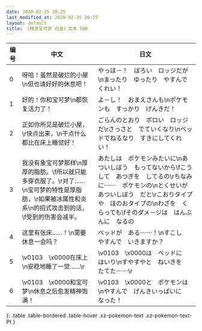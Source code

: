 ```yaml
---
date: 2020-02-25 20:25
last_modified_at: 2020-02-25 20:25
layout: default
title: 《精灵宝可梦 白金》文本 500
---
```

| 编号 | 中文 | 日文 |
| ---- | ---- | ---- |
| 0 | 呀哈！虽然是破烂的小屋\n但也请好好的休息吧！ | やっほ－！　ぼろい　ロッジだが\nまったり　ゆったり　やすんでくれい！ |
| 1 | 好的！你和宝可梦\n都恢复活力了！ | よ－し！　おまえさんも\nポケモンも　すっかり　げんきだ！ |
| 2 | 正如你所见是破烂小屋，\r快点出来，\n干点什么都比在床上睡觉好！ | ごらんのとおり　ボロい　ロッジだ\rさっさと　でていくなり\nベッドでねるなり　すきにしてくれい！ |
| 3 | 我没有象宝可梦那样\n厚厚的脂肪。\f所以就只能多穿衣服了。\r对了……　\n宝可梦的特性是厚脂肪，\r如果被冰属性和炎系\n的招式攻击到的话，\f受到的伤害会减半。 | あたしは　ポケモンみたいに\nあついしぼう　もってないから\fこうして　あつぎを　してるの\rちなみに⋯⋯　ポケモンの\nとくせいが　あついしぼう　だと\rこおりタイプや　ほのおタイプの\nわざを　くらっても\fそのダメ－ジは　はんぶんに　なるの |
| 4 | 这里有张床……！\n需要休息一会吗？ | ベッドが　ある⋯⋯！\nすこし　やすんで　いきますか？ |
| 5 | \v0103　\x0000在床上\n安稳地睡了一觉……\r | \v0103　\x0000は　ベッドに　はいり\nすやすやと　ねいきを　たてた⋯⋯\r |
| 6 | \v0103　\x0000和宝可梦\n休息之后愈发精神饱满！ | \v0103　\x0000と　ポケモンは\nやすんで　げんきいっぱいに　なった！ |
{: .table .table-bordered .table-hover .xz-pokemon-text .xz-pokemon-text-Pt }